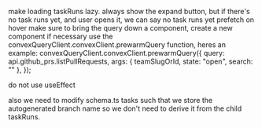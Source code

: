 make loading taskRuns lazy. always show the expand button, but if there's no task runs yet, and user opens it, we can say no task runs yet
prefetch on hover
make sure to bring the query down a component, create a new component if necessary
use the convexQueryClient.convexClient.prewarmQuery function, heres an example:
convexQueryClient.convexClient.prewarmQuery({
query: api.github_prs.listPullRequests,
args: { teamSlugOrId, state: "open", search: "" },
});

do not use useEffect

also we need to modify schema.ts tasks such that we store the autogenerated branch name so we don't need to derive it from the child taskRuns.
